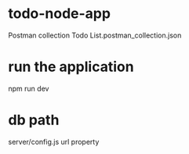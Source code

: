 # todo-node-app
Postman collection Todo List.postman_collection.json

# run the application
npm run dev

# db path
server/config.js url property
